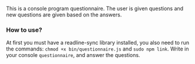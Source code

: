 This is a console program questionnaire. The user is given questions and new questions are given based on the answers.

### How to use?

At first you must have a readline-sync library installed, you also need to run the commands: `chmod +x bin/questionnaire.js` and `sudo npm link`.
Write in your console `questionnaire`, and answer the questions.
